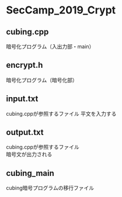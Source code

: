 # SecCamp_2019_Crypt

## cubing.cpp
暗号化プログラム（入出力部・main）

## encrypt.h
暗号化プログラム（暗号化部）

## input.txt
cubing.cppが参照するファイル
平文を入力する

## output.txt
cubing.cppが参照するファイル  
暗号文が出力される

## cubing_main
cubing暗号プログラムの移行ファイル
